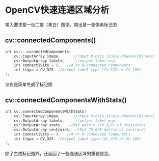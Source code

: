 # OpenCV快速连通区域分析

输入要求是一张二值（黑白）图像，输出是一张像素标记图

## cv::connectedComponents()

```cpp
int cv::::connectedComponents(
    cv::InputArray image,      //input 8-bits single-channel(binary)
    cv::OutputArray labels,     //output label map
    int connectivity = 8,   //4 or 8-connected components
    int ltype = CV_32S  //Output label type (CV_32S or CV_16U)
);
```

仅仅是简单生成了标记图

## cv::connectedComponentsWithStats()

```cpp
int cv::connectedComponentsWithStats(
    cv::InputArray image,      //input 8-bits single-channel(binary)
    cv::OutputArray labels,     //output label map
    cv::OutputArray stats,   //Nx5 matrix (CV_32S) of statistics
    cv::OutputArray centroids,  //Nx2 CV_64F matrix of centroids
    int connectivity = 8,   //4 or 8-connected components
    int ltype = CV_32S  //Output label type (CV_32S or CV_16U)
);
```

除了生成标记图外，还返回了一些连通区域的重要信息。

